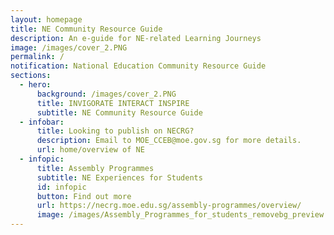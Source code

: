 ```yaml
---
layout: homepage
title: NE Community Resource Guide
description: An e-guide for NE-related Learning Journeys
image: /images/cover_2.PNG
permalink: /
notification: National Education Community Resource Guide
sections:
  - hero:
      background: /images/cover_2.PNG
      title: INVIGORATE INTERACT INSPIRE
      subtitle: NE Community Resource Guide
  - infobar:
      title: Looking to publish on NECRG?
      description: Email to MOE_CCEB@moe.gov.sg for more details.
      url: home/overview of NE
  - infopic:
      title: Assembly Programmes
      subtitle: NE Experiences for Students
      id: infopic
      button: Find out more
      url: https://necrg.moe.edu.sg/assembly-programmes/overview/
      image: /images/Assembly_Programmes_for_students_removebg_preview.png
---
```

